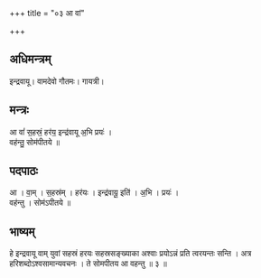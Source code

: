 +++
title = "०३ आ वां"

+++
## अधिमन्त्रम्
इन्द्रवायू। वामदेवो गौतमः। गायत्री।

## मन्त्रः
आ वां॑ स॒हस्रं॒ हर॑य॒ इन्द्र॑वायू अ॒भि प्रयः॑ ।  
वह॑न्तु॒ सोम॑पीतये ॥

## पदपाठः
आ । वा॒म् । स॒हस्र॑म् । हर॑यः । इन्द्र॑वायू॒ इति॑ । अ॒भि । प्रयः॑ ।  
वह॑न्तु । सोम॑ऽपीतये ॥

## भाष्यम्
हे इन्द्रवायू वाम् युवां सहस्रं हरयः सहस्रसङ्ख्याका अश्वाः प्रयोऽन्नं प्रति त्वरयन्तः सन्ति । अत्र हरिशब्दोऽश्वसामान्यवचनः । ते सोमपीतय आ वहन्तु ॥ ३ ॥